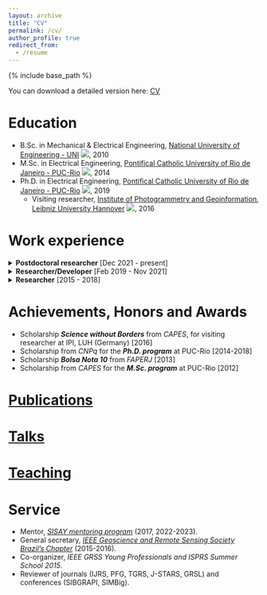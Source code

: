 ```yaml
---
layout: archive
title: "CV"
permalink: /cv/
author_profile: true
redirect_from:
  - /resume
---
```


{% include base_path %}

You can download a detailed version here: [CV](/files/Pedro%20Achanccaray%20CV.pdf)

Education
======
* B.Sc. in Mechanical & Electrical Engineering, [National University of Engineering - UNI](https://www.uni.edu.pe/) <img src="https://flagcdn.com/24x18/pe.png">, 2010
* M.Sc. in Electrical Engineering, [Pontifical Catholic University of Rio de Janeiro - PUC-Rio](http://www.puc-rio.br/english/) <img src="https://flagcdn.com/24x18/br.png">, 2014
* Ph.D. in Electrical Engineering, [Pontifical Catholic University of Rio de Janeiro - PUC-Rio](http://www.puc-rio.br/english/) <img src="https://flagcdn.com/24x18/br.png">, 2019
  * Visiting researcher, [Institute of Photogrammetry and Geoinformation](https://www.ipi.uni-hannover.de/en/), [Leibniz University Hannover](https://www.uni-hannover.de/en/) <img  src="https://flagcdn.com/24x18/de.png">, 2016

Work experience
======
<details>
  <summary><b>Postdoctoral researcher</b> [Dec 2021 - present]</summary>  

  * [IGP](https://www.tu-braunschweig.de/en/igp), [TUBS](https://www.tu-braunschweig.de/en/) <img  src="https://flagcdn.com/24x18/de.png">
  * Deep learning applied to remote sensing data (aerial and oblique imagery)
  * Researcher in Building Heritage Preservation
  * Project: [Mass monument industrial hall - C3](https://kulturerbe-konstruktion.de/spp-2255-teilprojekt/mass-monument-industrial-hall-c3/?lang=en), priority program SPP2255 from the [DFG](https://www.dfg.de/en/index.jsp)
  * Teaching assistant: [Deep Learning](https://www.tu-braunschweig.de/igp/lehre/master/dl-rs) (Summer Semester)
</details>

<details>
  <summary><b>Researcher/Developer</b> [Feb 2019 - Nov 2021]</summary>  

  * [ICA](https://puc-rio.ai/), [PUC-Rio](http://www.puc-rio.br/english/) <img src="https://flagcdn.com/24x18/br.png">
  * Deep learning applied to subsea inspection images, videos and seismic data
  * Development of deep learning methods for the Oil & Gas industry
  * Projects: BIG-OIL, MANNTIS  
</details>

<details>
  <summary><b>Researcher</b> [2015 - 2018]</summary>  

  * [LVC](http://www.lvc.ele.puc-rio.br/wp/), [PUC-Rio](http://www.puc-rio.br/english/) <img  src="https://flagcdn.com/24x18/br.png">
  * Development of public benchmarks for agricultural applications
  * Pre-processing of sequences of multitemporal Sentinel-1 images for agricultural monitoring
  * Cooperation with the [National Institute for Space Research - INPE](https://www.gov.br/inpe/pt-br)
  * Financial support from the [ISPRS Scientific Initiatives](https://www.isprs.org/society/si/SI-2017/default.aspx)
  * Projects: [Campo Verde](http://www.dpi.inpe.br/agricultural-database/campoverde/) [2015-2017], [LEM](http://www.dpi.inpe.br/agricultural-database/lem/) [2017-2018]
</details>

Achievements, Honors and Awards
======
  * Scholarship **_Science without Borders_** from _CAPES_, for visiting researcher at IPI, LUH (Germany) [2016]
  * Scholarship from _CNPq_ for the ***Ph.D. program*** at PUC-Rio [2014-2018]
  * Scholarship ***Bolsa Nota 10*** from *FAPERJ* [2013]
  * Scholarship from *CAPES* for the ***M.Sc. program*** at PUC-Rio [2012]

[Publications](/_pages/publications.md)
======
  
  
[Talks](/_pages/talks.html)
======
 
[Teaching](/_pages/teaching.html)
======
  
Service 
======
* Mentor, [_SISAY mentoring program_](http://sisay-mentores.org/) (2017, 2022-2023).
* General secretary, [_IEEE Geoscience and Remote Sensing Society Brazil’s Chapter_](https://r9.ieee.org/brazil-grss/) (2015-2016).
* Co-organizer, _IEEE GRSS Young Professionals and ISPRS Summer School 2015_.
* Reviewer of journals (IJRS, PFG, TGRS, J-STARS, GRSL) and conferences (SIBGRAPI, SIMBig).
